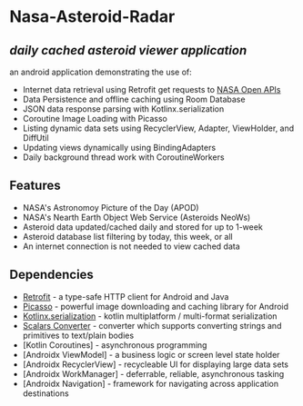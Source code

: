 # Nasa-Asteroid-Radar
## _daily cached asteroid viewer application_

an android application demonstrating the use of: 

- Internet data retrieval using Retrofit get requests to [NASA Open APIs](https://api.nasa.gov/)
- Data Persistence and offline caching using Room Database
- JSON data response parsing with Kotlinx.serialization
- Coroutine Image Loading with Picasso
- Listing dynamic data sets using RecyclerView, Adapter, ViewHolder, and DiffUtil
- Updating views dynamically using BindingAdapters
- Daily background thread work with CoroutineWorkers

## Features

- NASA's Astronomoy Picture of the Day (APOD)
- NASA's Nearth Earth Object Web Service (Asteroids NeoWs)
- Asteroid data updated/cached daily and stored for up to 1-week
- Asteroid database list filtering by today, this week, or all
- An internet connection is not needed to view cached data


## Dependencies

- [Retrofit](https://square.github.io/retrofit/) - a type-safe HTTP client for Android and Java
- [Picasso](https://square.github.io/picasso/) - powerful image downloading and caching library for Android
- [Kotlinx.serialization](https://github.com/Kotlin/kotlinx.serialization/) - kotlin multiplatform / multi-format serialization
- [Scalars Converter](https://github.com/square/retrofit/tree/master/retrofit-converters/scalars) - converter which supports converting strings and primitives to text/plain bodies
- [Kotlin Coroutines] - asynchronous programming
- [Androidx ViewModel] - a business logic or screen level state holder
- [Androidx RecyclerView] - recycleable UI for displaying large data sets
- [Androidx WorkManager] - deferrable, reliable, asynchronous tasking
- [Androidx Navigation] - framework for navigating across application destinations
